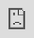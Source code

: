 extends: default.liquid

title: Adding a player and handling input
date: 11 March 2017 12:00:00 +0000
description: Being able to interact with the game is usually a good idea.
---

# Adding a player and handling input

Generally, games involve a player being able to interact with things, and my fish game was completely lacking these. First things first: a player character is now in the game:

![The player character](img/player.png)

Lovely, isn't it? The player character is just a rectangle; I'll probably keep this in the final game since you need to be able to see if you're over the fish, and this is nice and thin at the moment.

The player needs to be able to move up and down to chase the fish, so I've added basic keyboard controls (just the up key). Gravity will pull the player down, so you can't directly control your height - you can move up the screen, but will have to rely on gravity if the fish moves down the screen. This adds a bit of challenge: if you could precisely move up and down the screen, it would be far too easy to keep your avatar over the target.

For phones I'll implement tap to move up, and this one-key approach should make changing key-bindings easier in the future.

<div class="video">
  <iframe src='https://gfycat.com/ifr/PersonalTintedBlackfly' frameborder='0' scrolling='no' width='100%' height='100%' style='position:absolute;top:0;left:0;' allowfullscreen></iframe>
</div>

## Collisions

To catch a fish, you need to keep the player over the fish until the progress bar has been filled, so being able to detect whether or not the player is over the fish I added collision detection. Unity has a few methods which make this pretty easy; I'm using the trigger methods, since I only need to detect whether the player and fish are overlapping. The other set of methods are collider methods, which should be used when two components need to apply forces to each other.

<!-- TODO: video of hovering over fish with console -->
